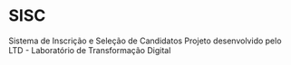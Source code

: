 # SISC
Sistema de Inscrição e Seleção de Candidatos
Projeto desenvolvido pelo LTD - Laboratório de Transformação Digital
